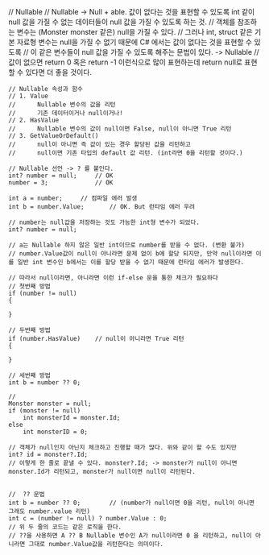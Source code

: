 // Nullable
    // Nullable -> Null + able. 값이 없다는 것을 표현할 수 있도록 int 같이 null 값을 가질 수 없는 데이터들이 null 값을 가질 수 있도록 하는 것.
    // 객체를 참조하는 변수는 (Monster monster 같은) null을 가질 수 있다.
    //  그러나 int, struct 같은 기본 자료형 변수는 null을 가질 수 없기 때문에 C# 에서는 값이 없다는 것을 표현할 수 있도록
    // 이 같은 변수들이 null 값을 가질 수 있도록 해주는 문법이 있다. -> Nullable
    // 값이 없으면 return 0 혹은 return -1 이런식으로 많이 표현하는데 return null로 표현할 수 있다면 더 좋을 것이다.

    // Nullable 속성과 함수
    // 1. Value
    //      Nullable 변수의 값을 리턴
    //      기존 데이터이거나 null이거나!
    // 2. HasValue
    //      Nullable 변수의 값이 null이면 False, null이 아니면 True 리턴
    // 3. GetValueOrDefault()
    //      null이 아니면 즉 값이 있는 경우 할당된 값을 리턴하고
    //      null이면 기존 타입의 default 값 리턴. (int라면 0을 리턴할 것이다.)
    
    // Nullable 선언 -> ? 를 붙인다.
    int? number = null;     // OK
    number = 3;             // OK

    int a = number;     // 컴파일 에러 발생
    int b = number.Value;       // OK. But 런타임 에러 우려
    
    // number는 null값을 저장하는 것도 가능한 int형 변수가 되었다.
    int? number = null;
    
    // a는 Nullable 하지 않은 일반 int이므로 number를 받을 수 없다. (변환 불가)
    // number.Value값이 null이 아니라면 문제 없이 b에 할당 되지만, 만약 null이라면 이를 일반 int 변수인 b에서는 이를 할당 받을 수 없기 때문에 런타임 에러가 발생한다.
    
    // 따라서 null이라면, 아니라면 이런 if-else 문을 통한 체크가 필요하다
    // 첫번째 방법
    if (number != null)
    {
        
    }
    
    // 두번째 방법
    if (number.HasValue)    // null이 아니라면 True 리턴
    {
        
    }
    
    // 세번째 방법
    int b = number ?? 0;
    
    //
    Monster monster = null;
    if (monster != null)
        int monsterId = monster.Id;
    else
        int monsterID = 0;
    
    // 객체가 null인지 아닌지 체크하고 진행할 때가 많다. 위와 같이 할 수도 있지만
    int? id = monster?.Id;
    // 이렇게 한 줄로 끝낼 수 있다. monster?.Id; -> monster가 null이 아니면 monster.Id가 리턴되고, monster가 null이면 null이 리턴된다.
    
    
    //  ?? 문법
    int b = number ?? 0;        // (number가 null이면 0을 리턴, null이 아니면 그래도 number.value 리턴)
    int c = (number != null) ? number.Value : 0;
    // 위 두 줄의 코드는 같은 로직을 한다.
    // ??을 사용하면 A ?? B Nullable 변수인 A가 null이라면 0 을 리턴하고, null이 아니라면 그대로 number.Value값을 리턴한다는 의미이다.
